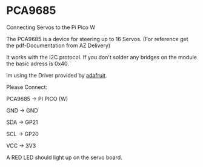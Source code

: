 # PCA9685
 Connecting Servos to the Pi Pico W
 
 The PCA9685 is a device for steering up to 16 Servos.
 (For reference get the pdf-Documentation from AZ Delivery)

It works with the I2C protocol.
If you don't solder any bridges on the module the basic adress is 0x40.

im using the Driver provided by [adafruit](https://github.com/adafruit/micropython-adafruit-pca9685).

Please Connect:

PCA9685 -> PI PICO (W)

GND -> GND
 
 SDA -> GP21
 
 SCL -> GP20
 
 VCC -> 3V3
 
A RED LED should light up on the servo board.
